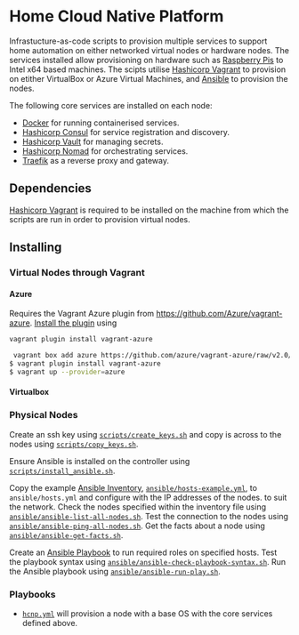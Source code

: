 # Home Cloud Native Platform

Infrastucture-as-code scripts to provision multiple services to support home automation on either networked virtual nodes or hardware nodes. The services installed allow provisioning on hardware such as [Raspberry Pis](https://www.raspberrypi.org/) to Intel x64 based machines. The scipts utilise [Hashicorp Vagrant](https://vagrant.io) to provision on etither VirtualBox or Azure Virtual Machines, and [Ansible](https://www.ansible.com/) to provision the nodes.

The following core services are installed on each node:

* [Docker](https://www.docker.com/) for running containerised services.
* [Hashicorp Consul](https://www.consul.io/) for service registration and discovery.
* [Hashicorp Vault](https://www.hashicorp.com/products/vault/) for managing secrets.
* [Hashicorp Nomad](https://www.hashicorp.com/products/nomad) for orchestrating services.
* [Traefik](https://traefik.io/) as a reverse proxy and gateway.

## Dependencies

[Hashicorp Vagrant](https://vagrant.io) is required to be installed on the machine from which the scripts are run in order to provision virtual nodes.

## Installing

### Virtual Nodes through Vagrant

#### Azure

Requires the Vagrant Azure plugin from https://github.com/Azure/vagrant-azure. [Install the plugin](https://www.vagrantup.com/docs/plugins/usage.html) using

```bash
vagrant plugin install vagrant-azure
```

```bash
 vagrant box add azure https://github.com/azure/vagrant-azure/raw/v2.0/dummy.box --provider azure
$ vagrant plugin install vagrant-azure
$ vagrant up --provider=azure
```

#### Virtualbox


### Physical Nodes

Create an ssh key using [`scripts/create_keys.sh`](scripts/create_keys.sh) and copy is across to the nodes using [`scripts/copy_keys.sh`](scripts/copy_keys.sh).

Ensure Ansible is installed on the controller using [`scripts/install_ansible.sh`](scripts/install_ansible.sh).

Copy the example [Ansible Inventory](https://docs.ansible.com/ansible/latest/user_guide/intro_inventory.html), [`ansible/hosts-example.yml`](ansible/hosts.yml), to `ansible/hosts.yml` and configure with the IP addresses of the nodes. to suit the network. Check the nodes specified within the inventory file using [`ansible/ansible-list-all-nodes.sh`](ansible/ansible-list-all-nodes.sh). Test the connection to the nodes using [`ansible/ansible-ping-all-nodes.sh`](ansible/ansible-ping-all-nodes.sh). Get the facts about a node using [`ansible/ansible-get-facts.sh`](ansible/ansible-get-facts.sh).

Create an [Ansible Playbook](https://docs.ansible.com/ansible/latest/user_guide/playbooks.html) to run required roles on specified hosts. Test the playbook syntax using [`ansible/ansible-check-playbook-syntax.sh`](ansible/ansible-check-playbook-syntax.sh). Run the Ansible playbook using [`ansible/ansible-run-play.sh`](ansible/ansible-run-play.sh).

### Playbooks

* [`hcnp.yml`](hcnp.yml) will provision a node with a base OS with the core services defined above.
